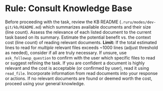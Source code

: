 # Rule: Consult Knowledge Base

Before proceeding with the task, review the KB README (`.ruru/modes/dev-git/kb/README.md`) which summarizes available documents and their size (line count).
Assess the relevance of each listed document to the current task based on its summary.
Estimate the potential benefit vs. the context cost (line count) of reading relevant documents.
**Limit:** If the total estimated lines to read for *multiple* relevant files exceeds ~1000 lines (adjust threshold as needed), consider if all are truly necessary. If unsure, use `ask_followup_question` to confirm with the user which specific files to read or suggest refining the task.
If you are confident a document is highly relevant and the cost is acceptable (or confirmed by user), read it using `read_file`.
Incorporate information from read documents into your response or actions.
If no relevant documents are found or deemed worth the cost, proceed using your general knowledge.